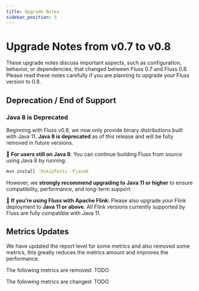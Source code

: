 ```yaml
---
title: Upgrade Notes
sidebar_position: 3
---
```


# Upgrade Notes from v0.7 to v0.8

These upgrade notes discuss important aspects, such as configuration, behavior, or dependencies, that changed between Fluss 0.7 and Fluss 0.8. Please read these notes carefully if you are planning to upgrade your Fluss version to 0.8.

## Deprecation / End of Support

### Java 8 is Deprecated
Beginning with Fluss v0.8, we now only provide binary distributions built with Java 11.
**Java 8 is deprecated** as of this release and will be fully removed in future versions.

🔧 **For users still on Java 8**:
You can continue building Fluss from source using Java 8 by running:
```bash
mvn install -DskipTests -Pjava8
```
However, we **strongly recommend upgrading to Java 11 or higher** to ensure compatibility, performance, and long-term support.

🔁 **If you’re using Fluss with Apache Flink**:
Please also upgrade your Flink deployment to **Java 11 or above**. All Flink versions currently supported by Fluss are fully compatible with Java 11.

## Metrics Updates

We have updated the report level for some metrics and also removed some metrics, this greatly reduces the metrics amount and improves the performance.

The following metrics are removed: TODO

The following metrics are changed: TODO